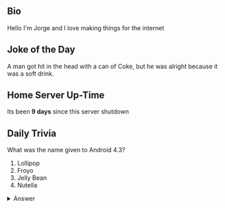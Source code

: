 ## Bio

Hello I'm Jorge and I love making things for the internet

## Joke of the Day

A man got hit in the head with a can of Coke, but he was alright because it was a soft drink.

## Home Server Up-Time

Its been **9 days** since this server shutdown


## Daily Trivia

What was the name given to Android 4.3?
 1. Lollipop
 2. Froyo
 3. Jelly Bean
 4. Nutella

<details>
  <summary>Answer</summary>
  Jelly Bean
</details>
